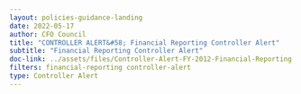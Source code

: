 ```yaml
---
layout: policies-guidance-landing 
date: 2022-05-17
author: CFO Council
title: "CONTROLLER ALERT&#58; Financial Reporting Controller Alert"
subtitle: "Financial Reporting Controller Alert"
doc-link: ../assets/files/Controller-Alert-FY-2012-Financial-Reporting.pdf
filters: financial-reporting controller-alert
type: Controller Alert
---
```

